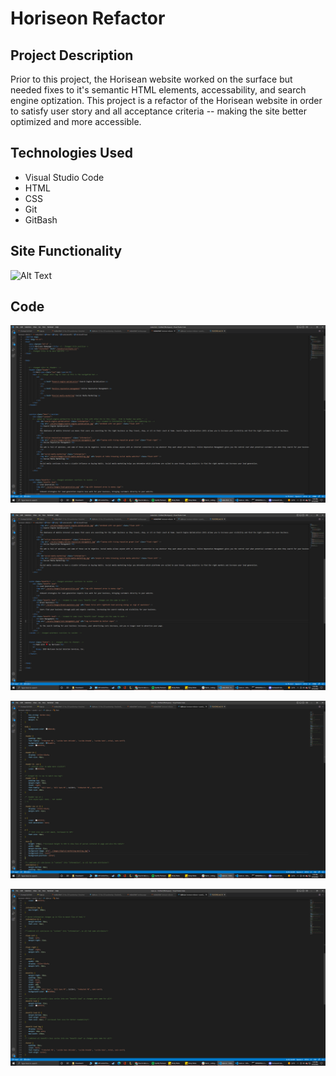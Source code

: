 # Horiseon Refactor
  
## Project Description

Prior to this project, the Horisean website worked on the surface but needed fixes to it's semantic HTML elements, accessability, and search engine optization.
This project is a refactor of the Horisean website in order to satisfy user story and all acceptance criteria -- making the site better optimized and more accessible.

## Technologies Used

* Visual Studio Code
* HTML
* CSS
* Git
* GitBash

## Site Functionality

![Alt Text](horiseon.gif)


## Code

![alt text](https://raw.githubusercontent.com/ltmccarthy9/horiseon-refactor/main/screenshots/screenshot1.png)

![alt text](https://raw.githubusercontent.com/ltmccarthy9/horiseon-refactor/main/screenshots/screenshot2.png)

![alt text](https://raw.githubusercontent.com/ltmccarthy9/horiseon-refactor/main/screenshots/screenshot3.png)

![alt text](https://raw.githubusercontent.com/ltmccarthy9/horiseon-refactor/main/screenshots/screenshot4.png)



